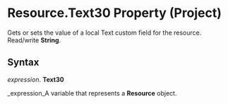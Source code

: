 
# Resource.Text30 Property (Project)

Gets or sets the value of a local Text custom field for the resource. Read/write  **String**.


## Syntax

 _expression_. **Text30**

 _expression_A variable that represents a  **Resource** object.

